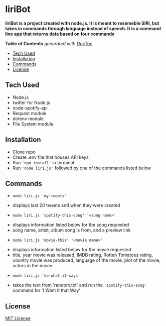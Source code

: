 # liriBot

**liriBot is a project created with node.js. It is meant to resemeble SIRI, but takes in commands through language instead of speech. It is a command line app that returns data based on four commands**

<!-- START doctoc generated TOC please keep comment here to allow auto update -->
<!-- DON'T EDIT THIS SECTION, INSTEAD RE-RUN doctoc TO UPDATE -->
**Table of Contents**  *generated with [DocToc](https://github.com/thlorenz/doctoc)*

- [Tech Used](#tech-used)
- [Installation](#installation)
- [Commands](#Commands)
- [License](#license)

<!-- END doctoc generated TOC please keep comment here to allow auto update -->

## Tech Used

- Node.js
- twitter for Node.js
- node-spotify-api
- Request module
- dotenv module
- File System module

## Installation

* Clone repo
* Create .env file that houses API keys
* Run `'npm install'` in terminal
* Run `'node liri.js'` followed by one of the commands listed below

## Commands
* `node liri.js 'my-tweets'`
- displays last 20 tweets and when they were created
* `node liri.js 'spotify-this-song' '<song name>'`
- displays information listed below for the song requested
- song name, artist, album song is from, and a preview link
* `node liri.js 'movie-this' '<movie name>'`
- displays information listed below for the movie requested
- title, year movie was released, IMDB rating, Rotten Tomatoes rating, country movie was produced, language of the movie, plot of the movie, actors in the movie
* `node liri.js 'do-what-it-says'`
- takes the text from 'random.txt' and run the `'spotify-this-song'` command for 'I Want it that Way'

## License
[MIT License](https://github.com/m-fiks/liriBot/blob/master/LICENSE)